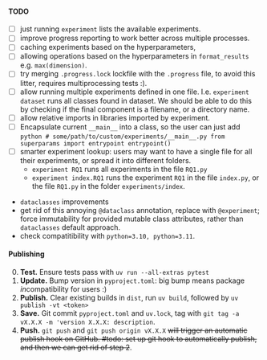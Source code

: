 
#### TODO

- [ ] just running `experiment` lists the available experiments.
- [ ] improve progress reporting to work better across multiple processes.
- [ ] caching experiments based on the hyperparameters, 
- [ ] allowing operations based on the hyperparameters in `format_results` e.g. `max(dimension)`.
- [ ] try merging `.progress.lock` lockfile with the `.progress` file, to avoid this litter, requires multiprocessing tests :). 
- [ ] allow running multiple experiments defined in one file. I.e. `experiment dataset` runs all classes found in dataset. We should be able to do this by checking if the final component is a filename, or a directory name. 
- [ ] allow relative imports in libraries imported by experiment.
- [ ] Encapsulate current `__main__` into a class, so the user can just add 
      ```python
      # some/path/to/custom/experiments/__main__.py
      from superparams import entrypoint
      entrypoint()
      ```
- [ ] smarter experiment lookup: users may want to have a single file for all their experiments, or spread it into different folders. 
  - `experiment RQ1` runs all experiments in the file `RQ1.py`
  - `experiment index.RQ1` runs the experiment `RQ1` in the file `index.py`, 
    or the file `RQ1.py` in the folder `experiments/index`. 

- `dataclasses` improvements 
- get rid of this annoying `@dataclass` annotation, replace with `@experiment`; force immutability for provided mutable class attributes, rather than `dataclasses` default approach.
- check compatitibility with `python=3.10, python=3.11`. 


#### Publishing

0. **Test.** Ensure tests pass with `uv run --all-extras pytest`
1. **Update.** Bump version in `pyproject.toml`: big bump means package *in*compatibility for users :)
2. **Publish.** Clear existing builds in `dist`, run `uv build`, followed by `uv publish -vt <token>`
3. **Save.** Git commit `pyproject.toml` and `uv.lock`, tag with `git tag -a vX.X.X -m 'version X.X.X: description`. 
4. **Push.** `git push` and `git push origin vX.X.X` ~~will trigger an automatic publish hook on GitHub. #todo: set up git hook to automatically publish, and then we can get rid of step 2~~.

